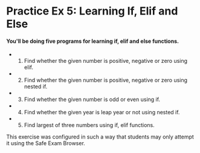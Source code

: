 # Practice Ex 5: Learning If, Elif and Else

#### You'll be doing five programs for learning if, elif and else functions.

- 1) Find whether the given number is positive, negative or zero using elif.
- 2) Find whether the given number is positive, negative or zero using nested if.
- 3) Find whether the given number is odd or even using if.
- 4) Find whether the given year is leap year or not using nested if.
- 5) Find largest of three numbers using if, elif functions.

This exercise was configured in such a way that students may only attempt it 
using the Safe Exam Browser.
